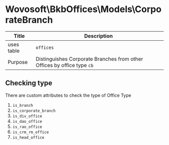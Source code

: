 # Wovosoft\BkbOffices\Models\CorporateBranch

| Title      | Description                                                             |
|------------|-------------------------------------------------------------------------|
| uses table | `offices`                                                               |
| Purpose    | Distinguishes Corporate Branches from other Offices by office type `cb` |

## Checking type

There are custom attributes to check the type of Office Type

1. `is_branch`
2. `is_corporate_branch`
3. `is_div_office`
4. `is_dao_office`
5. `is_rao_office`
6. `is_crm_rm_office`
7. `is_head_office` 
